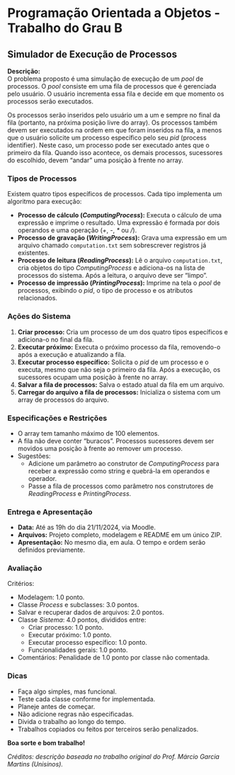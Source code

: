 # Programação Orientada a Objetos - Trabalho do Grau B

## Simulador de Execução de Processos

**Descrição:**  
O problema proposto é uma simulação de execução de um _pool_ de processos. O _pool_ consiste em uma fila de processos que é gerenciada pelo usuário. O usuário incrementa essa fila e decide em que momento os processos serão executados.

Os processos serão inseridos pelo usuário um a um e sempre no final da fila (portanto, na próxima posição livre do array). Os processos também devem ser executados na ordem em que foram inseridos na fila, a menos que o usuário solicite um processo específico pelo seu _pid_ (process identifier). Neste caso, um processo pode ser executado antes que o primeiro da fila. Quando isso acontece, os demais processos, sucessores do escolhido, devem “andar” uma posição à frente no array.

### Tipos de Processos
Existem quatro tipos específicos de processos. Cada tipo implementa um algoritmo para execução:
- **Processo de cálculo (_ComputingProcess_):** Executa o cálculo de uma expressão e imprime o resultado. Uma expressão é formada por dois operandos e uma operação (_+_, _-_, _*_ ou _/_).
- **Processo de gravação (_WritingProcess_):** Grava uma expressão em um arquivo chamado `computation.txt` sem sobrescrever registros já existentes.
- **Processo de leitura (_ReadingProcess_):** Lê o arquivo `computation.txt`, cria objetos do tipo _ComputingProcess_ e adiciona-os na lista de processos do sistema. Após a leitura, o arquivo deve ser “limpo”.
- **Processo de impressão (_PrintingProcess_):** Imprime na tela o _pool_ de processos, exibindo o _pid_, o tipo de processo e os atributos relacionados.

### Ações do Sistema
1. **Criar processo:** Cria um processo de um dos quatro tipos específicos e adiciona-o no final da fila.
2. **Executar próximo:** Executa o próximo processo da fila, removendo-o após a execução e atualizando a fila.
3. **Executar processo específico:** Solicita o _pid_ de um processo e o executa, mesmo que não seja o primeiro da fila. Após a execução, os sucessores ocupam uma posição à frente no array.
4. **Salvar a fila de processos:** Salva o estado atual da fila em um arquivo.
5. **Carregar do arquivo a fila de processos:** Inicializa o sistema com um array de processos do arquivo.

### Especificações e Restrições
- O array tem tamanho máximo de 100 elementos.
- A fila não deve conter “buracos”. Processos sucessores devem ser movidos uma posição à frente ao remover um processo.
- Sugestões:
  - Adicione um parâmetro ao construtor de _ComputingProcess_ para receber a expressão como string e quebrá-la em operandos e operador.
  - Passe a fila de processos como parâmetro nos construtores de _ReadingProcess_ e _PrintingProcess_.

### Entrega e Apresentação
- **Data:** Até as 19h do dia 21/11/2024, via Moodle.
- **Arquivos:** Projeto completo, modelagem e README em um único ZIP.
- **Apresentação:** No mesmo dia, em aula. O tempo e ordem serão definidos previamente.

### Avaliação
Critérios:
- Modelagem: 1.0 ponto.
- Classe _Process_ e subclasses: 3.0 pontos.
- Salvar e recuperar dados de arquivos: 2.0 pontos.
- Classe _Sistema_: 4.0 pontos, divididos entre:
  - Criar processo: 1.0 ponto.
  - Executar próximo: 1.0 ponto.
  - Executar processo específico: 1.0 ponto.
  - Funcionalidades gerais: 1.0 ponto.
- Comentários: Penalidade de 1.0 ponto por classe não comentada.

### Dicas
- Faça algo simples, mas funcional.
- Teste cada classe conforme for implementada.
- Planeje antes de começar.
- Não adicione regras não especificadas.
- Divida o trabalho ao longo do tempo.
- Trabalhos copiados ou feitos por terceiros serão penalizados.

**Boa sorte e bom trabalho!**

*Créditos: descrição baseada no trabalho original do Prof. Márcio Garcia Martins (Unisinos).*
